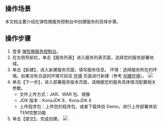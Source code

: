 ## 操作场景
本文档主要介绍在弹性微服务控制台中创建服务的具体步骤。

## 操作步骤
1. 登录 [弹性微服务控制台](https://console.cloud.tencent.com/tem)。
2. 在左侧导航栏，单击【服务列表】进入服务列表页面，选择您的服务部署地域。
3. 单击【新建】，进入新建服务页面，填写服务信息。
环境：选择服务所在的环境。如果没有合适的环境可前往 [环境](https://console.cloud.tencent.com/tem/env) 页面进行新建（参考 [创建环境](https://cloud.tencent.com/document/product/1371/53293)）。
![](https://main.qcloudimg.com/raw/dcf1c9bd734373c3dedce3d6c01611cb.png)
4. 单击【下一步】，进入部署服务版本页面，请根据您的服务具体情况配置相关参数。
	- 文件上传方式：JAR、WAR 包、镜像
	- JDK 版本：KonaJDK 8、KonaJDK 8
	- 上传程序包：上传您的程序包，或者下载体验 Demo，进行上传部署体验TEM完整功能
5. 单击【提交】，完成创建。
![](https://main.qcloudimg.com/raw/eba7cca79e505bc4e8859bb0a5bf5d24.png)
